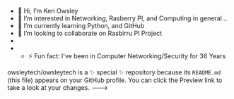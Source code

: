 - 👋 Hi, I’m Ken Owsley
- 👀 I’m interested in Networking, Rasberry PI, and Computing in general...
- 🌱 I’m currently learning Python, and GitHub
- 💞️ I’m looking to collaborate on Rasbirru PI Project
-  
- - ⚡ Fun fact: I've been in Computer Networking/Security for 36 Years

owsleytech/owsleytech is a ✨ special ✨ repository because its `README.md` (this file) appears on your GitHub profile.
You can click the Preview link to take a look at your changes.
--->
